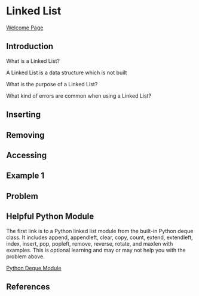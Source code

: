 # Linked List

[Welcome Page](https://github.com/Morthais/data_structure_final/blob/main/0-welcome.md)

## Introduction

What is a Linked List?

A Linked List is a data structure which is not built

What is the purpose of a Linked List?

What kind of errors are common when using a Linked List?

## Inserting



## Removing



## Accessing



## Example 1



## Problem



## Helpful Python Module

The first link is to a Python linked list module from the built-in Python deque class. It includes append, appendleft, clear, copy, count, extend, extendleft, index, insert, pop, popleft, remove, reverse, rotate, and maxlen with examples. This is optional learning and may or may not help you with the problem above. 

[Python Deque Module](https://docs.python.org/3/library/collections.html#collections.deque)

## References
